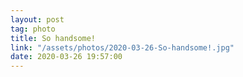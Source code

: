 ```yaml
---
layout: post
tag: photo
title: So handsome!
link: "/assets/photos/2020-03-26-So-handsome!.jpg"
date: 2020-03-26 19:57:00
---
```


